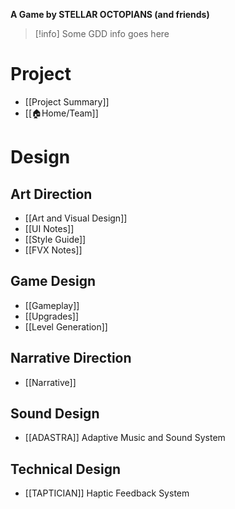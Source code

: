  **A Game by STELLAR OCTOPIANS (and friends)**

>[!info]
>Some GDD info goes here   
# Project
* [[Project Summary]]
* [[🏠Home/Team]]
# Design
## Art Direction
- [[Art and Visual Design]]
- [[UI Notes]]
- [[Style Guide]]
- [[FVX Notes]]
## Game Design
* [[Gameplay]]
* [[Upgrades]]
* [[Level Generation]]
## Narrative Direction
* [[Narrative]]
## Sound Design
* [[ADASTRA]] Adaptive Music and Sound System
## Technical Design
* [[TAPTICIAN]] Haptic Feedback System